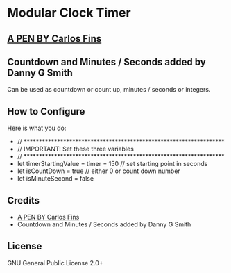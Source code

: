 # Modular Clock Timer
## [A PEN BY Carlos Fins](https://github.com/clockwerkz?tab=repositories)
## Countdown and Minutes / Seconds added by Danny G Smith

Can be used as countdown or count up, minutes / seconds or integers.


## How to Configure

Here is what you do:

-   // ******************************************************************
-   // IMPORTANT: Set these three variables
-   // ******************************************************************
-   let timerStartingValue = timer = 150 // set starting point in seconds
-   let isCountDown    = true            // either 0 or count down number
-   let isMinuteSecond = false

## Credits
- [A PEN BY Carlos Fins](https://github.com/clockwerkz?tab=repositories)
- Countdown and Minutes / Seconds added by Danny G Smith

## License 

GNU General Public License 2.0+
